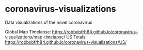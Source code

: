 # coronavirus-visualizations
Data visualizations of the novel coronavirus

Global Map Timelapse: https://robbobfrh84.github.io/coronavirus-visualizations/map-timelapse/
US Totals: https://robbobfrh84.github.io/coronavirus-visualizations/US/
